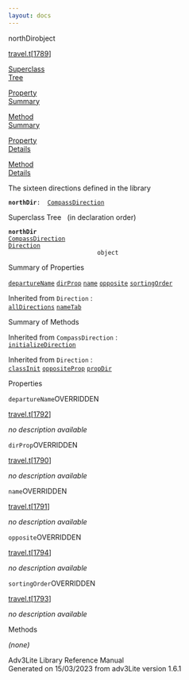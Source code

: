 ```yaml
---
layout: docs
---
```

<span class="title">northDir</span><span class="type">object</span>

[travel.t](../file/travel.t.html)\[[1789](../source/travel.t.html#1789)\]

[Superclass  
Tree](#_SuperClassTree_)

[Property  
Summary](#_PropSummary_)

[Method  
Summary](#_MethodSummary_)

[Property  
Details](#_Properties_)

[Method  
Details](#_Methods_)



The sixteen directions defined in the library

**`northDir`**` :   `[`CompassDirection`](../object/CompassDirection.html)



<span id="_SuperClassTree_"></span>



<span class="hdln">Superclass Tree</span>   (in declaration order)



**`northDir`**  
[`CompassDirection`](../object/CompassDirection.html)  
[`Direction`](../object/Direction.html)  
`                         object`  
<span id="_PropSummary_"></span>



<span class="hdln">Summary of Properties</span>  



[`departureName`](#departureName) [`dirProp`](#dirProp) [`name`](#name) [`opposite`](#opposite) [`sortingOrder`](#sortingOrder)



Inherited from `Direction` :  
[`allDirections`](../object/Direction.html#allDirections) [`nameTab`](../object/Direction.html#nameTab)

<span id="_MethodSummary_"></span>



<span class="hdln">Summary of Methods</span>  





Inherited from `CompassDirection` :  
[`initializeDirection`](../object/CompassDirection.html#initializeDirection)

Inherited from `Direction` :  
[`classInit`](../object/Direction.html#classInit) [`oppositeProp`](../object/Direction.html#oppositeProp) [`propDir`](../object/Direction.html#propDir)

<span id="_Properties_"></span>



<span class="hdln">Properties</span>  



<span id="departureName"></span>

`departureName`<span class="rem">OVERRIDDEN</span>

[travel.t](../file/travel.t.html)\[[1792](../source/travel.t.html#1792)\]



*no description available*



<span id="dirProp"></span>

`dirProp`<span class="rem">OVERRIDDEN</span>

[travel.t](../file/travel.t.html)\[[1790](../source/travel.t.html#1790)\]



*no description available*



<span id="name"></span>

`name`<span class="rem">OVERRIDDEN</span>

[travel.t](../file/travel.t.html)\[[1791](../source/travel.t.html#1791)\]



*no description available*



<span id="opposite"></span>

`opposite`<span class="rem">OVERRIDDEN</span>

[travel.t](../file/travel.t.html)\[[1794](../source/travel.t.html#1794)\]



*no description available*



<span id="sortingOrder"></span>

`sortingOrder`<span class="rem">OVERRIDDEN</span>

[travel.t](../file/travel.t.html)\[[1793](../source/travel.t.html#1793)\]



*no description available*



<span id="_Methods_"></span>



<span class="hdln">Methods</span>  



*(none)*



Adv3Lite Library Reference Manual  
Generated on 15/03/2023 from adv3Lite version 1.6.1


